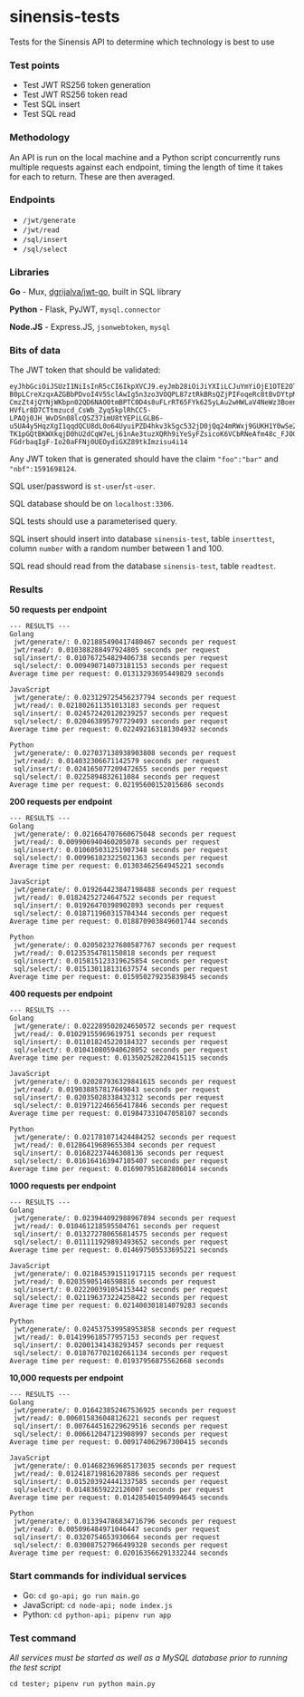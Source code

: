 # sinensis-tests
Tests for the Sinensis API to determine which technology is best to use

### Test points

* Test JWT RS256 token generation
* Test JWT RS256 token read
* Test SQL insert
* Test SQL read

### Methodology

An API is run on the local machine and a Python script concurrently runs multiple requests against each endpoint, timing the length of time it takes for each to return. These are then averaged.

### Endpoints

* `/jwt/generate`
* `/jwt/read`
* `/sql/insert`
* `/sql/select`

### Libraries

**Go** - Mux, [dgrijalva/jwt-go](https://github.com/dgrijalva/jwt-go), built in SQL library

**Python** - Flask, PyJWT, `mysql.connector`

**Node.JS** - Express.JS, `jsonwebtoken`, `mysql`

### Bits of data

The JWT token that should be validated:

```
eyJhbGciOiJSUzI1NiIsInR5cCI6IkpXVCJ9.eyJmb28iOiJiYXIiLCJuYmYiOjE1OTE2OTgxMjR9.fphVmklaDmYxaBPAvrRKA8tFqumSt5s365llP0gY1jacbzFeH52TatL8ADXu5PuKHcVtHXKKlQ0Xldf3G6vB8XqlgsFrIxb1E2td64K8nufdxelNpF9GvSxBnA3lcqt4rOh1U2Bg54O2EoFr_kFR8QcTG6uhih_6nyYmlalxxWBUmzl796g2-B0pLCreXzqxAZGBbPDvoI4V5SclAwIg5n3zo3VOQPL87ztRkBRsQZjPIFoqeRc8tBvDYtpMbhZ7XaX-CmzZt4jQYNjWKbpn02QD6NAO0tmBPTC0D4s8uFLrRT65FYk625yLAu2wHWLaV4NeWz3Boent6O1-HVfLr8D7CTtmzucd_CsWb_Zyq5kplRhCC5-LPAQj0JH_WvDSn08lcQSZ37imU8tYEPiLGLB6-u5UA4y5HqzXgI1qqdQCU8dL0o64UyuiPZD4hkv3kSgc532jD0jQq24mRWxj9GUKH1Y0wSe263Y54UEkA0RbsunRFXepsdZATVc7u3s4PPrzAmIyr-TK1pGQtBKWXkqjD0hU2dCqW7eLj61nAe3tuzXQRh9iYeSyFZsicoK6VCbRNeAfm48c_FJOGTU5KOiDRnY441_fAlTQwNqFLoRcUm1paDm0xlrCO_B68j-FGdrbaqIgF-Io20aFFNj0UEOydiGXZ89tkImzisu4i14
```

Any JWT token that is generated should have the claim `"foo":"bar"` and `"nbf":1591698124`.

SQL user/password is `st-user`/`st-user`.

SQL database should be on `localhost:3306`.

SQL tests should use a parameterised query.

SQL insert should insert into database `sinensis-test`, table `inserttest`, column `number` with a random number between 1 and 100.

SQL read should read from the database `sinensis-test`, table `readtest`.

### Results

**50 requests per endpoint**

```
--- RESULTS ---
Golang
 jwt/generate/: 0.021885490417480467 seconds per request
 jwt/read/: 0.010388288497924805 seconds per request
 sql/insert/: 0.010767254829406738 seconds per request
 sql/select/: 0.009490714073181153 seconds per request
Average time per request: 0.01313293695449829 seconds

JavaScript
 jwt/generate/: 0.023129725456237794 seconds per request
 jwt/read/: 0.021802611351013183 seconds per request
 sql/insert/: 0.024572420120239257 seconds per request
 sql/select/: 0.020463895797729493 seconds per request
Average time per request: 0.022492163181304932 seconds

Python
 jwt/generate/: 0.027037138938903808 seconds per request
 jwt/read/: 0.014032306671142579 seconds per request
 sql/insert/: 0.024165077209472655 seconds per request
 sql/select/: 0.0225894832611084 seconds per request
Average time per request: 0.02195600152015686 seconds
```

**200 requests per endpoint**

```
--- RESULTS ---
Golang
 jwt/generate/: 0.021664707660675048 seconds per request
 jwt/read/: 0.009906940460205078 seconds per request
 sql/insert/: 0.010605031251907348 seconds per request
 sql/select/: 0.009961823225021363 seconds per request
Average time per request: 0.01303462564945221 seconds

JavaScript
 jwt/generate/: 0.019264423847198488 seconds per request
 jwt/read/: 0.01824252724647522 seconds per request
 sql/insert/: 0.01926470398902893 seconds per request
 sql/select/: 0.018711960315704344 seconds per request
Average time per request: 0.018870903849601744 seconds

Python
 jwt/generate/: 0.020502327680587767 seconds per request
 jwt/read/: 0.01235354781150818 seconds per request
 sql/insert/: 0.015815123319625854 seconds per request
 sql/select/: 0.015130118131637574 seconds per request
Average time per request: 0.015950279235839845 seconds
```

**400 requests per endpoint**

```
--- RESULTS ---
Golang
 jwt/generate/: 0.022289502024650572 seconds per request
 jwt/read/: 0.01029155969619751 seconds per request
 sql/insert/: 0.011018245220184327 seconds per request
 sql/select/: 0.010410805940628052 seconds per request
Average time per request: 0.013502528220415115 seconds

JavaScript
 jwt/generate/: 0.020287936329841615 seconds per request
 jwt/read/: 0.019038857817649843 seconds per request
 sql/insert/: 0.02035028338432312 seconds per request
 sql/select/: 0.019712246656417846 seconds per request
Average time per request: 0.019847331047058107 seconds

Python
 jwt/generate/: 0.021781071424484252 seconds per request
 jwt/read/: 0.01286419689655304 seconds per request
 sql/insert/: 0.01682237446308136 seconds per request
 sql/select/: 0.016164163947105407 seconds per request
Average time per request: 0.016907951682806014 seconds
```

**1000 requests per endpoint**

```
--- RESULTS ---
Golang
 jwt/generate/: 0.023944092988967894 seconds per request
 jwt/read/: 0.010461218595504761 seconds per request
 sql/insert/: 0.013272780656814575 seconds per request
 sql/select/: 0.011111929893493652 seconds per request
Average time per request: 0.014697505533695221 seconds

JavaScript
 jwt/generate/: 0.021845391511917115 seconds per request
 jwt/read/: 0.02035905146598816 seconds per request
 sql/insert/: 0.022200391054153442 seconds per request
 sql/select/: 0.021196373224258422 seconds per request
Average time per request: 0.021400301814079283 seconds

Python
 jwt/generate/: 0.024537539958953858 seconds per request
 jwt/read/: 0.014199618577957153 seconds per request
 sql/insert/: 0.02001341438293457 seconds per request
 sql/select/: 0.018767702102661134 seconds per request
Average time per request: 0.01937956875562668 seconds
```

**10,000 requests per endpoint**

```
--- RESULTS ---
Golang
 jwt/generate/: 0.016423852467536925 seconds per request
 jwt/read/: 0.006015836048126221 seconds per request
 sql/insert/: 0.007644516229629516 seconds per request
 sql/select/: 0.006612047123908997 seconds per request
Average time per request: 0.009174062967300415 seconds

JavaScript
 jwt/generate/: 0.014682369685173035 seconds per request
 jwt/read/: 0.012418719816207886 seconds per request
 sql/insert/: 0.015203924441337585 seconds per request
 sql/select/: 0.01483659222126007 seconds per request
Average time per request: 0.014285401540994645 seconds

Python
 jwt/generate/: 0.013394786834716796 seconds per request
 jwt/read/: 0.005096484971046447 seconds per request
 sql/insert/: 0.0320754653930664 seconds per request
 sql/select/: 0.030087527966499328 seconds per request
Average time per request: 0.020163566291332244 seconds
```

### Start commands for individual services

* Go: `cd go-api; go run main.go`
* JavaScript: `cd node-api; node index.js`
* Python: `cd python-api; pipenv run app`

### Test command

*All services must be started as well as a MySQL database prior to running the test script*

`cd tester; pipenv run python main.py`